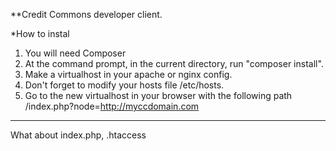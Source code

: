 **Credit Commons developer client.

*How to instal

1. You will need Composer
2. At the command prompt, in the current directory, run "composer install".
3. Make a virtualhost in your apache or nginx config.
4. Don't forget to modify your hosts file /etc/hosts.
5. Go to the new virtualhost in your browser with the following path /index.php?node=http://myccdomain.com

-----
What about index.php, .htaccess
